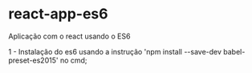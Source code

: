 # react-app-es6
Aplicação com o react usando o ES6

1 - Instalação do es6 usando a instrução 'npm install --save-dev babel-preset-es2015' no cmd;
